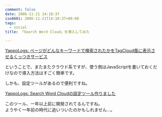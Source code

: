 ```yaml
---
comment: false
date: 2006-11-21 14:18:37
iso8601: 2006-11-21T14:18:37+09:00
tags:
  - social
title: 「Search Word Cloud」を導入してみた

---
```


<div class="entry-body">
  <p><a title="YappoLogs: ページがどんなキーワードで検索されたかをTagCloud風に表示させるくっつきサービス" href="http://blog.yappo.jp/yappo/archives/000312.html">YappoLogs: ページがどんなキーワードで検索されたかをTagCloud風に表示させるくっつきサービス</a></p>

  <p>ということで、またまたクラウド系ですが、使う側はJavaScriptを書いておくだけなので導入方法はすごく簡単です。</p>

  <p>しかも、設定ツールがあるので便利ですね。</p>

  <p><a title="YappoLogs: Search Word Cloudの設定ツール作りました" href="http://blog.yappo.jp/yappo/archives/000316.html">YappoLogs: Search Word Cloudの設定ツール作りました</a></p>

  <p>このツール、一年以上前に開発されてるんですね。<br />
    ようやく一年前の時代に追いついたのかもしれません…。</p>
</div>

